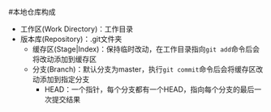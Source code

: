 #本地仓库构成
+ 工作区(Work Directory)：工作目录
+ 版本库(Repository)：.git文件夹
    * 缓存区(Stage|Index)：保持临时改动，在工作目录指向`git add`命令后会将改动添加到缓存区
    * 分支(Branch)：默认分支为master，执行`git commit`命令后会将缓存区改动添加到指定分支
        - HEAD：一个指针，每个分支都有一个HEAD，指向每个分支的最后一次提交结果